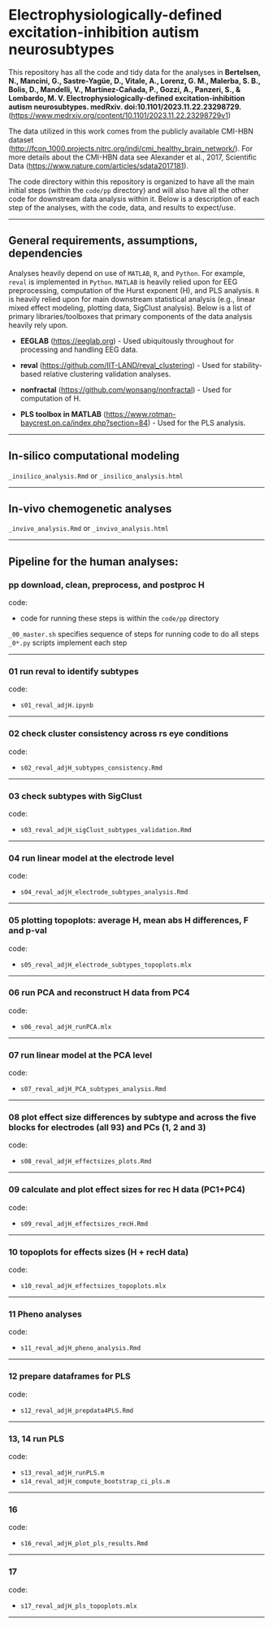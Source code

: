 # Electrophysiologically-defined excitation-inhibition autism neurosubtypes 

This repository has all the code and tidy data for the analyses in **Bertelsen, N., Mancini, G., Sastre-Yagüe, D., Vitale, A., Lorenz, G. M., Malerba, S. B., Bolis, D., Mandelli, V., Martínez-Cañada, P., Gozzi, A., Panzeri, S., & Lombardo, M. V. Electrophysiologically-defined excitation-inhibition autism neurosubtypes. medRxiv. doi:10.1101/2023.11.22.23298729.** (https://www.medrxiv.org/content/10.1101/2023.11.22.23298729v1)

The data utilized in this work comes from the publicly available CMI-HBN dataset (http://fcon_1000.projects.nitrc.org/indi/cmi_healthy_brain_network/). For more details about the CMI-HBN data see Alexander et al., 2017, Scientific Data (https://www.nature.com/articles/sdata2017181).

The code directory within this repository is organized to have all the main initial steps (within the `code/pp` directory) and will also have all the other code for downstream data analysis within it. Below is a description of each step of the analyses, with the code, data, and results to expect/use.

---

## General requirements, assumptions, dependencies

Analyses heavily depend on use of `MATLAB`, `R`, and `Python`. For example, `reval` is implemented in `Python`. `MATLAB` is heavily relied upon for EEG preprocessing, computation of the Hurst exponent (H), and PLS analysis. `R` is heavily relied upon for main downstream statistical analysis (e.g., linear mixed effect modeling, plotting data, SigClust analysis). Below is a list of primary libraries/toolboxes that primary components of the data analysis heavily rely upon.  

  + **EEGLAB** (https://eeglab.org) - Used ubiquitously throughout for processing and handling EEG data.

  + **reval** (https://github.com/IIT-LAND/reval_clustering) - Used for stability-based relative clustering validation analyses.

  + **nonfractal** (https://github.com/wonsang/nonfractal) - Used for computation of H.

  + **PLS toolbox in MATLAB** (https://www.rotman-baycrest.on.ca/index.php?section=84) - Used for the PLS analysis.

---

## In-silico computational modeling

`_insilico_analysis.Rmd` or `_insilico_analysis.html` 

---

## In-vivo chemogenetic analyses

`_invivo_analysis.Rmd` or `_invivo_analysis.html` 

---

## Pipeline for the human analyses:

### **pp** download, clean, preprocess, and postproc H
code:
- code for running these steps is within the `code/pp` directory

`_00_master.sh` specifies sequence of steps for running code to do all steps
`_0*.py` scripts implement each step 

---

### 01 run reval to identify subtypes
code:
- `s01_reval_adjH.ipynb`

---

### 02 check cluster consistency across rs eye conditions

code:
- `s02_reval_adjH_subtypes_consistency.Rmd`

---

### 03 check subtypes with SigClust

code:
- `s03_reval_adjH_sigClust_subtypes_validation.Rmd`

---

### 04 run linear model at the electrode level 

code:
- `s04_reval_adjH_electrode_subtypes_analysis.Rmd`

---

### 05 plotting topoplots: average H, mean abs H differences, F and p-val

code:
- `s05_reval_adjH_electrode_subtypes_topoplots.mlx`

---

### 06 run PCA and reconstruct H data from PC4

code:
- `s06_reval_adjH_runPCA.mlx`

---

### 07 run linear model at the PCA level

code:
- `s07_reval_adjH_PCA_subtypes_analysis.Rmd`

---

### 08 plot effect size differences by subtype and across the five blocks for electrodes (all 93) and PCs (1, 2 and 3)

code:
- `s08_reval_adjH_effectsizes_plots.Rmd`

---

### 09 calculate and plot effect sizes for rec H data (PC1+PC4)

code: 
- `s09_reval_adjH_effectsizes_recH.Rmd`

---

### 10 topoplots for effects sizes (H + recH data)

code: 
- `s10_reval_adjH_effectsizes_topoplots.mlx`

---

### 11 Pheno analyses

code: 
- `s11_reval_adjH_pheno_analysis.Rmd`

---

### 12 prepare dataframes for PLS

code: 
- `s12_reval_adjH_prepdata4PLS.Rmd`

---

### 13, 14 run PLS

code: 
- `s13_reval_adjH_runPLS.m`
- `s14_reval_adjH_compute_bootstrap_ci_pls.m`

---

### 16

code: 
- `s16_reval_adjH_plot_pls_results.Rmd`

---

### 17

code: 
- `s17_reval_adjH_pls_topoplots.mlx`

---
